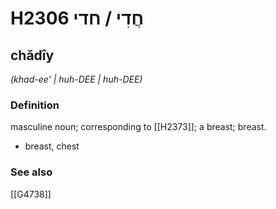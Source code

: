 # H2306 חֲדִי / חדי

## chădîy

_(khad-ee' | huh-DEE | huh-DEE)_

### Definition

masculine noun; corresponding to [[H2373]]; a breast; breast.

- breast, chest
### See also

[[G4738]]

